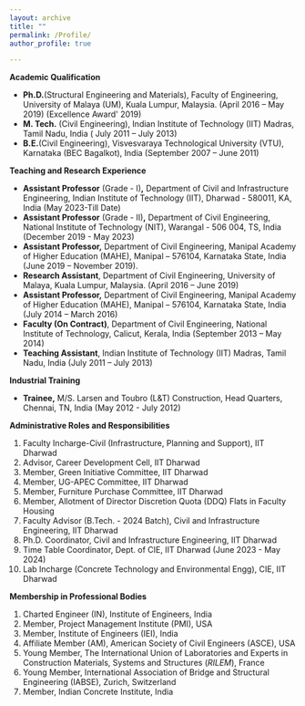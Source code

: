 ```yaml
---
layout: archive
title: ""
permalink: /Profile/
author_profile: true

---
```


**Academic Qualification** 

- **Ph.D.**(Structural Engineering and Materials), Faculty of Engineering, University of Malaya (UM), Kuala Lumpur, Malaysia. (April 2016 – May 2019) (Excellence Award' 2019)
- **M. Tech.** (Civil Engineering), Indian Institute of Technology (IIT) Madras, Tamil Nadu, India ( July 2011 – July 2013) 
- **B.E.**(Civil Engineering), Visvesvaraya Technological University (VTU), Karnataka (BEC Bagalkot), India (September 2007 – June 2011)

 **Teaching and Research Experience**
- **Assistant Professor** (Grade - I)**,** Department of Civil and Infrastructure Engineering, Indian Institute of Technology (IIT), Dharwad - 580011, KA, India (May 2023-Till Date)
- **Assistant Professor** (Grade - II)**,** Department of Civil Engineering, National Institute of Technology (NIT), Warangal - 506 004, TS, India (December 2019 - May 2023)
- **Assistant Professor,** Department of Civil Engineering, Manipal Academy of Higher Education  (MAHE), Manipal – 576104, Karnataka State, India (June 2019 – November  2019).
- **Research Assistant**, Department of Civil Engineering, University of Malaya, Kuala Lumpur, Malaysia. (April 2016 – June 2019)
- **Assistant Professor,** Department of Civil Engineering, Manipal Academy of Higher Education  (MAHE), Manipal – 576104, Karnataka State, India (July 2014 – March  2016)
- **Faculty (On Contract)**, Department of Civil Engineering, National Institute of Technology, Calicut, Kerala, India (September 2013 – May 2014)
- **Teaching Assistant**, Indian Institute of Technology (IIT) Madras, Tamil Nadu, India (July 2011 – July 2013)

**Industrial Training**
-  **Trainee,** M/S. Larsen and Toubro (L&T) Construction, Head Quarters, Chennai, TN, India (May 2012 - July 2012)

 **Administrative Roles and Responsibilities**
1. Faculty Incharge-Civil (Infrastructure, Planning and Support), IIT Dharwad
2. Advisor, Career Development Cell, IIT Dharwad
3. Member, Green Initiative Committee, IIT Dharwad
4. Member, UG-APEC Committee, IIT Dharwad
5. Member, Furniture Purchase Committee, IIT Dharwad
6. Member, Allotment of Director Discretion Quota (DDQ) Flats in Faculty Housing
7. Faculty Advisor (B.Tech. - 2024 Batch), Civil and Infrastructure Engineering, IIT Dharwad
8. Ph.D. Coordinator, Civil and Infrastructure Engineering, IIT Dharwad
9. Time Table Coordinator, Dept. of CIE, IIT Dharwad (June 2023 - May 2024)
10. Lab Incharge (Concrete Technology and Environmental Engg), CIE, IIT Dharwad
   
 **Membership in Professional Bodies**
1. Charted Engineer (IN), Institute of Engineers, India 
2. Member, Project Management Institute (PMI), USA 
3. Member, Institute of Engineers (IEI), India 
4. Affiliate Member (AM), American Society of Civil Engineers (ASCE), USA
5. Young Member, The International Union of Laboratories and Experts in Construction Materials, Systems and Structures (*RILEM*), France
6. Young Member, International Association of Bridge and Structural Engineering (IABSE), Zurich, Switzerland
7. Member, Indian Concrete Institute, India 
